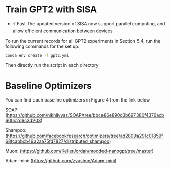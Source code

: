 # Train GPT2 with SISA
- ⚡ Fast 
The updated version of SISA now support parallel computing, and allow efficient communication between devices

To run the current records for all GPT2 experiments in Section 5.4, run the following commands for the set up:

```bash
conda env create -f gpt2.yml
```
Then directly run the script in each directory

# Baseline Optimizers
You can find each baseline optimizers in Figure 4 from the link below

SOAP: (https://github.com/nikhilvyas/SOAP/tree/bbce86e890d3b697380f4376acb600c2d6c3d203)

Shampoo: (https://github.com/facebookresearch/optimizers/tree/ad2809a291c01859f68fcabbcb49a2aa75fd7827/distributed_shampoo)

Muon: (https://github.com/KellerJordan/modded-nanogpt/tree/master)

Adam-mini: (https://github.com/zyushun/Adam-mini)

